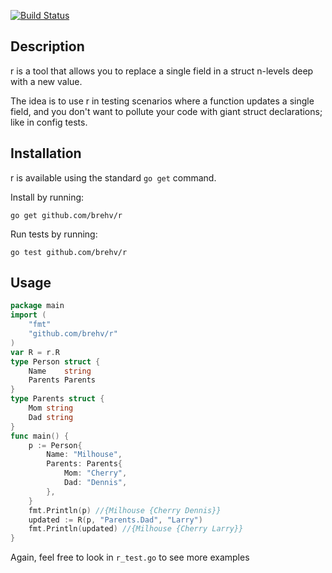 [![Build Status](https://travis-ci.org/brehv/r.svg?branch=master)](https://travis-ci.org/brehv/r)

## Description

r is a tool that allows you to replace a single field in a struct n-levels deep with a new value.

The idea is to use r in testing scenarios where a function updates a single field, and you don't want to pollute your code with giant struct declarations; like in config tests.

## Installation

r is available using the standard `go get` command.

Install by running:

    go get github.com/brehv/r

Run tests by running:

    go test github.com/brehv/r

## Usage
```go
package main
import (
	"fmt"
	"github.com/brehv/r"
)
var R = r.R
type Person struct {
	Name    string
	Parents Parents
}
type Parents struct {
	Mom string
	Dad string
}
func main() {
	p := Person{
		Name: "Milhouse",
		Parents: Parents{
			Mom: "Cherry",
			Dad: "Dennis",
		},
	}
	fmt.Println(p) //{Milhouse {Cherry Dennis}}
	updated := R(p, "Parents.Dad", "Larry")
	fmt.Println(updated) //{Milhouse {Cherry Larry}}
}

```

Again, feel free to look in `r_test.go` to see more examples